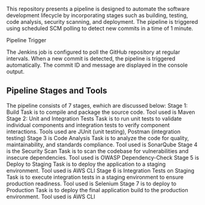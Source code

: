This repository presents a pipeline is designed to automate the software development lifecycle by incorporating stages such as building, testing, code analysis, security scanning, and deployment. The pipeline is triggered using scheduled SCM polling to detect new commits in a time of 1 minute.

Pipeline Trigger

The Jenkins job is configured to poll the GitHub repository at regular intervals. When a new commit is detected, the pipeline is triggered automatically. The commit ID and message are displayed in the console output.

## Pipeline Stages and Tools

The pipeline consists of 7 stages, ewhich are discussed below:
Stage 1: Build
Task is to compile and package the source code.
Tool used is Maven
Stage 2: Unit and Integration Tests
Task is to run unit tests to validate individual components and integration tests to verify component interactions.
Tools used are JUnit (unit testing), Postman (integration testing)
Stage 3 is Code Analysis
Task is to analyze the code for quality, maintainability, and standards compliance.
Tool used is SonarQube
Stage 4 is the Security Scan
Task is to scan the codebase for vulnerabilities and insecure dependencies.
Tool used is OWASP Dependency-Check
Stage 5 is Deploy to Staging
Task is to deploy the application to a staging environment.
Tool used is AWS CLI
Stage 6 is Integration Tests on Staging
Task is to execute integration tests in a staging environment to ensure production readiness.
Tool used is Selenium
Stage 7 is to deploy to Production
Task is to deploy the final application build to the production environment.
Tool used is AWS CLI

